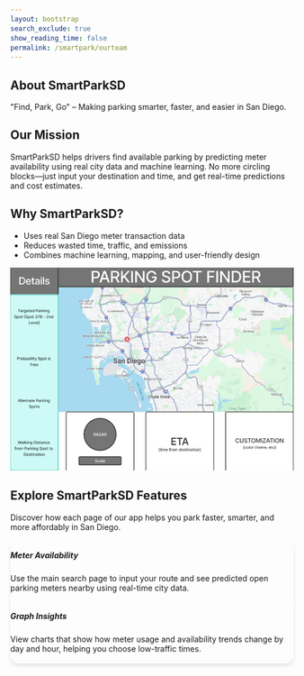 ```yaml
---
layout: bootstrap
search_exclude: true
show_reading_time: false
permalink: /smartpark/ourteam
---
```


<!-- Stylesheets -->
<link rel="stylesheet" href="https://cdn.jsdelivr.net/npm/bootstrap-icons@1.10.5/font/bootstrap-icons.css">
<link href="https://unpkg.com/aos@2.3.1/dist/aos.css" rel="stylesheet">
<script src="https://cdn.jsdelivr.net/npm/bootstrap@5.3.2/dist/js/bootstrap.bundle.min.js"></script>


<section class="container py-5">
  <!-- About Section -->
  <div class="text-center mb-5" data-aos="fade-down">
    <h1 class="display-4 fw-bold">About SmartParkSD</h1>
    <p class="lead">"Find, Park, Go" – Making parking smarter, faster, and easier in San Diego.</p>
  </div>

  <div class="row align-items-center g-5">
    <div class="col-md-6" data-aos="fade-right">
      <h2 class="h4 mb-3">Our Mission</h2>
      <p>SmartParkSD helps drivers find available parking by predicting meter availability using real city data and machine learning. No more circling blocks—just input your destination and time, and get real-time predictions and cost estimates.</p>
      
  <h2 class="h4 mt-5 mb-3">Why SmartParkSD?</h2>
    <ul class="list-unstyled">
        <li class="mb-2"><i class="bi bi-check-circle-fill text-success me-2"></i>Uses real San Diego meter transaction data</li>
        <li class="mb-2"><i class="bi bi-check-circle-fill text-success me-2"></i>Reduces wasted time, traffic, and emissions</li>
        <li class="mb-2"><i class="bi bi-check-circle-fill text-success me-2"></i>Combines machine learning, mapping, and user-friendly design</li>
      </ul>
    </div>

  <div class="col-md-6 text-center" data-aos="fade-left">
      <img src="https://raw.githubusercontent.com/Hypernova101/parking_backend/refs/heads/main/images/figma.png" alt="App Preview" class="img-fluid rounded shadow-lg hover-zoom" style="max-height: 400px;">
    </div>
  </div>

 <!-- Features Section - UPDATED -->
  <div class="row mt-5">
    <div class="col text-center" data-aos="fade-up">
      <h2 class="display-5 fw-bold mb-4">Explore SmartParkSD Features</h2>
      <p class="lead">Discover how each page of our app helps you park faster, smarter, and more affordably in San Diego.</p>
    </div>
  </div>

<!-- Features Section -->
<div class="row g-4">
  <!-- Meter Availability -->
  <div class="col-md-4" data-aos="fade-up" data-aos-delay="100">
    <div class="card card-expand border-0 shadow-sm rounded-4 p-4 h-100 bg-light hover-shadow">
      <div class="d-flex align-items-center mb-3">
        <i class="bi bi-geo-alt-fill text-primary fs-3 me-3"></i>
        <h5 class="mb-0 fw-bold text-dark">Meter Availability</h5>
      </div>
      <p class="text-muted mb-0">
        Use the main search page to input your route and see predicted open parking meters nearby using real-time city data.
      </p>
      <div class="usage-info text-muted small">
        <hr>
        <strong>How to Use:</strong>
        <ul class="ps-3 mb-2">
          <li>📍 Enter your destination.</li>
          <li>🕒 Choose your arrival time.</li>
          <li>📊 View nearby open meters.</li>
        </ul>
        <a href="https://hypernova101.github.io/parking_frontend/map/" class="text-primary text-decoration-none fw-semibold" target="_blank">
          → Go to Meter Map
          <a href="https://hypernova101.github.io/parking_frontend/availability" class="d-block mt-2 text-primary text-decoration-none fw-semibold" target="_blank">
  <i class="bi bi-journal-text me-1"></i> Learn more about the Design of Availability Page
</a>

        </a>
      </div>
    </div>
  </div>

  <!-- Graph Insights -->
  <div class="col-md-4" data-aos="fade-up" data-aos-delay="200">
    <div class="card card-expand border-0 shadow-sm rounded-4 p-4 h-100 bg-light hover-shadow">
      <div class="d-flex align-items-center mb-3">
        <i class="bi bi-graph-up text-success fs-3 me-3"></i>
        <h5 class="mb-0 fw-bold text-dark">Graph Insights</h5>
      </div>
      <p class="text-muted mb-0">
        View charts that show how meter usage and availability trends change by day and hour, helping you choose low-traffic times.
      </p>
      <div class="usage-info text-muted small">
        <hr>
        <strong>How to Use:</strong>
        <ul class="ps-3 mb-2">
          <li>📈 Choose a day/time range.</li>
          <li>📊 See heatmaps and trends.</li>
          <li>🧠 Plan ahead for easy parking.</li>
        </ul>
        <a href="https://hypernova101.github.io/parking_frontend/smartpark/history" class="text-success text-decoration-none fw-semibold" target="_blank">
          → View Graph Insights
          <a href="https://hypernova101.github.io/parking_frontend/history" class="d-block mt-2 text-success text-decoration-none fw-semibold" target="_blank">
  <i class="bi bi-journal-text me-1"></i> Learn more about the Design of Graph Trends Page
</a>

        </a>
      </div>
    </div>
  </div>

  <!-- Price & Rate Estimates -->
  <div class="col-md-4" data-aos="fade-up" data-aos-delay="300">
    <div class="card card-expand border-0 shadow-sm rounded-4 p-4 h-100 bg-light hover-shadow">
      <div class="d-flex align-items-center mb-3">
        <i class="bi bi-currency-dollar text-warning fs-3 me-3"></i>
        <h5 class="mb-0 fw-bold text-dark">Price & Rate Estimates</h5>
      </div>
      <p class="text-muted mb-0">
        See expected pricing and compare meter rates across time and zones to pick cost-effective parking options ahead of time.
      </p>
      <div class="usage-info text-muted small">
        <hr>
        <strong>How to Use:</strong>
        <ul class="ps-3 mb-2">
          <li>💰 Enter location and time range.</li>
          <li>🔍 Compare nearby rates.</li>
          <li>📅 Choose affordable options.</li>
        </ul>
        <a href="https://hypernova101.github.io/parking_frontend/smartpark/pricing" class="text-warning text-decoration-none fw-semibold" target="_blank">
          → Estimate Pricing
          <a href="https://hypernova101.github.io/parking_frontend/pricing" class="d-block mt-2 text-warning text-decoration-none fw-semibold" target="_blank">
  <i class="bi bi-journal-text me-1"></i> Learn more about Pricing & Rates
</a>

        </a>
      </div>
    </div>
  </div>
</div>




 <!-- Meet the Team Section -->
<div class="row mt-5 text-center">
  <div class="col-12">
    <h2 class="display-4 fw-bold mb-4" style="font-size: 2.5rem;">Meet the Team</h2>
  </div>
</div>

<div class="row g-4 justify-content-center">
  <!-- Mihir -->
  <div class="col-10 col-sm-6 col-md-4 col-lg-3">
    <div class="card shadow-sm border-0 rounded-4 h-100 text-center p-4 bg-white hover-shadow">
      <div class="card-body">
        <h5 class="fw-bold mb-2 text-dark">Mihir</h5>
        <p class="text-muted small mb-0">Scrum Master 🧑‍💻</p>
      </div>
    </div>
  </div>

  <!-- Shawn -->
  <div class="col-10 col-sm-6 col-md-4 col-lg-3">
    <div class="card shadow-sm border-0 rounded-4 h-100 text-center p-4 bg-white hover-shadow">
      <div class="card-body">
        <h5 class="fw-bold mb-2 text-dark">Shawn</h5>
        <p class="text-muted small mb-0">Backend Engineer 🖥️</p>
      </div>
    </div>
  </div>

  <!-- Kiruthic -->
  <div class="col-10 col-sm-6 col-md-4 col-lg-3">
    <div class="card shadow-sm border-0 rounded-4 h-100 text-center p-4 bg-white hover-shadow">
      <div class="card-body">
        <h5 class="fw-bold mb-2 text-dark">Kiruthic</h5>
        <p class="text-muted small mb-0">ML Engineer 🤖</p>
      </div>
    </div>
  </div>

  <!-- Xavier -->
  <div class="col-10 col-sm-6 col-md-4 col-lg-3">
    <div class="card shadow-sm border-0 rounded-4 h-100 text-center p-4 bg-white hover-shadow">
      <div class="card-body">
        <h5 class="fw-bold mb-2 text-dark">Xavier</h5>
        <p class="text-muted small mb-0">Assistant Scrum Master 💼</p>
      </div>
    </div>
  </div>

  <!-- Spencer -->
  <div class="col-10 col-sm-6 col-md-4 col-lg-3">
    <div class="card shadow-sm border-0 rounded-4 h-100 text-center p-4 bg-white hover-shadow">
      <div class="card-body">
        <h5 class="fw-bold mb-2 text-dark">Spencer</h5>
        <p class="text-muted small mb-0">Frontend Developer 🎨</p>
      </div>
    </div>
  </div>
</div>
</section>

<!-- Hover Zoom CSS -->
<style>
  #meet-the-team-section h2 {
  font-size: 2.5rem;
  font-weight: bold;
}

/* Enhance the card style */
.card {
  border-radius: 15px;
  box-shadow: 0 4px 6px rgba(0, 0, 0, 0.1);
  transition: all 0.3s ease;
}


.card:hover {
  transform: scale(1.05);
  box-shadow: 0 8px 12px rgba(0, 0, 0, 0.15);
}

/* Ensure spacing and style for team roles */
.card-body p {
  font-size: 1rem;
  color: #555;
  font-weight: 500;
}

/* Larger cards on desktop */
@media (min-width: 992px) {
  .card {
    width: 280px;
    height: 320px;
  }
}

.hover-zoom {
  transition: transform 0.3s ease;
}
.hover-zoom:hover {
  transform: scale(1.05);
}

.hover-shadow {
  transition: box-shadow 0.3s ease;
}
.hover-shadow:hover {
  box-shadow: 0 8px 20px rgba(0, 0, 0, 0.2);
}

/* Hover dropdown style */
.dropdown:hover .dropdown-menu {
  display: block;
  opacity: 1;
  visibility: visible;
  transform: translateY(0);
}

/* Start hidden + animated */
.dropdown-menu {
  display: block;
  opacity: 0;
  visibility: hidden;
  transform: translateY(10px);
  transition: all 0.3s ease;
  pointer-events: none;
}

/* Enable pointer events when hovered */
.dropdown:hover .dropdown-menu {
  pointer-events: auto;
}

.card-expand {
  position: relative;
  overflow: hidden;
  transition: all 0.4s ease;
  height: 220px; /* initial collapsed height */
}

.card-expand .usage-info {
  opacity: 0;
  max-height: 0;
  transition: all 0.4s ease;
  overflow: hidden;
}

.card-expand:hover {
  height: 360px; /* expanded height */
}

.card-expand:hover .usage-info {
  opacity: 1;
  transform: translateY(0);
  pointer-events: auto;
  max-height: 1000px;
}

.usage-info {
  opacity: 0;
  transform: translateY(20px);
  transition: all 0.4s ease;
  pointer-events: none;
  max-height: 0;
  overflow: hidden;
}

.hover-shadow:hover {
  box-shadow: 0 8px 20px rgba(0, 0, 0, 0.15);
}

.card-body h5 {
  font-size: 1.25rem;
}

.card-body p {
  font-size: 0.9rem;
}

@media (max-width: 768px) {
  .card-body h5 {
    font-size: 1.1rem;
  }
}

/* Ensure that Meet the Team section is fully visible */
#meet-the-team-section {
  display: block !important;
  visibility: visible !important;
  opacity: 1 !important;
}

/* Ensure cards are fully visible */
.card-body {
  visibility: visible !important;
  opacity: 1 !important;
}

</style>

<!-- Scripts -->

<script src="https://unpkg.com/aos@2.3.1/dist/aos.js"></script>
<script>
  document.addEventListener('DOMContentLoaded', function () {
    AOS.init();
  });
</script>